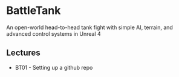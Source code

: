 # BattleTank
An open-world head-to-head tank fight with simple AI, terrain, and advanced control systems in Unreal 4

## Lectures
* BT01 - Setting up a github repo
